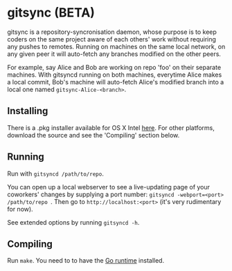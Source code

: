 gitsync (BETA)
=======
gitsync is a repository-syncronisation daemon, whose purpose is to
keep coders on the same project aware of each others' work without
requiring any pushes to remotes. Running on machines on the same local
network, on any given peer it will auto-fetch any branches modified on
the other peers.

For example, say Alice and Bob are working on repo 'foo' on their
separate machines. With gitsyncd running on both machines, everytime
Alice makes a local commit, Bob's machine will auto-fetch Alice's
modified branch into a local one named `gitsync-Alice-<branch>`.

Installing
----------
There is a .pkg installer available for OS X Intel
[here](https://github.com/raybejjani/gitsync/releases/tag/0.5). For
other platforms, download the source and see the 'Compiling' section
below.

Running
-------
Run with `gitsyncd /path/to/repo`.

You can open up a local webserver to see a live-updating page of your
coworkers' changes by supplying a port number: 
`gitsyncd -webport=<port> /path/to/repo `.  Then go to
`http://localhost:<port>` (it's very rudimentary for now).

See extended options by running `gitsyncd -h`.

Compiling
-------
Run `make`. You need to to have the [Go runtime](http://golang.org)
installed.
